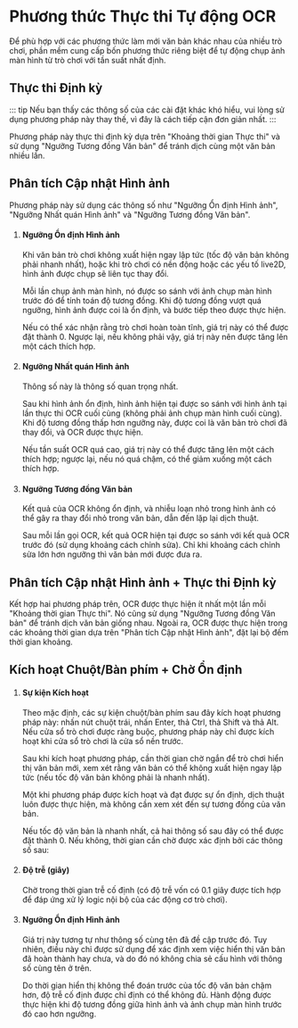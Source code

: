 # Phương thức Thực thi Tự động OCR

Để phù hợp với các phương thức làm mới văn bản khác nhau của nhiều trò chơi, phần mềm cung cấp bốn phương thức riêng biệt để tự động chụp ảnh màn hình từ trò chơi với tần suất nhất định.


## Thực thi Định kỳ

::: tip
Nếu bạn thấy các thông số của các cài đặt khác khó hiểu, vui lòng sử dụng phương pháp này thay thế, vì đây là cách tiếp cận đơn giản nhất.
:::

Phương pháp này thực thi định kỳ dựa trên "Khoảng thời gian Thực thi" và sử dụng "Ngưỡng Tương đồng Văn bản" để tránh dịch cùng một văn bản nhiều lần.


## Phân tích Cập nhật Hình ảnh

Phương pháp này sử dụng các thông số như "Ngưỡng Ổn định Hình ảnh", "Ngưỡng Nhất quán Hình ảnh" và "Ngưỡng Tương đồng Văn bản".

1. #### Ngưỡng Ổn định Hình ảnh

    Khi văn bản trò chơi không xuất hiện ngay lập tức (tốc độ văn bản không phải nhanh nhất), hoặc khi trò chơi có nền động hoặc các yếu tố live2D, hình ảnh được chụp sẽ liên tục thay đổi.

    Mỗi lần chụp ảnh màn hình, nó được so sánh với ảnh chụp màn hình trước đó để tính toán độ tương đồng. Khi độ tương đồng vượt quá ngưỡng, hình ảnh được coi là ổn định, và bước tiếp theo được thực hiện.

    Nếu có thể xác nhận rằng trò chơi hoàn toàn tĩnh, giá trị này có thể được đặt thành 0. Ngược lại, nếu không phải vậy, giá trị này nên được tăng lên một cách thích hợp.

1. #### Ngưỡng Nhất quán Hình ảnh

    Thông số này là thông số quan trọng nhất.

    Sau khi hình ảnh ổn định, hình ảnh hiện tại được so sánh với hình ảnh tại lần thực thi OCR cuối cùng (không phải ảnh chụp màn hình cuối cùng). Khi độ tương đồng thấp hơn ngưỡng này, được coi là văn bản trò chơi đã thay đổi, và OCR được thực hiện.

    Nếu tần suất OCR quá cao, giá trị này có thể được tăng lên một cách thích hợp; ngược lại, nếu nó quá chậm, có thể giảm xuống một cách thích hợp.

1. #### Ngưỡng Tương đồng Văn bản

    Kết quả của OCR không ổn định, và nhiễu loạn nhỏ trong hình ảnh có thể gây ra thay đổi nhỏ trong văn bản, dẫn đến lặp lại dịch thuật.

    Sau mỗi lần gọi OCR, kết quả OCR hiện tại được so sánh với kết quả OCR trước đó (sử dụng khoảng cách chỉnh sửa). Chỉ khi khoảng cách chỉnh sửa lớn hơn ngưỡng thì văn bản mới được đưa ra.


## Phân tích Cập nhật Hình ảnh + Thực thi Định kỳ

Kết hợp hai phương pháp trên, OCR được thực hiện ít nhất một lần mỗi "Khoảng thời gian Thực thi". Nó cũng sử dụng "Ngưỡng Tương đồng Văn bản" để tránh dịch văn bản giống nhau. Ngoài ra, OCR được thực hiện trong các khoảng thời gian dựa trên "Phân tích Cập nhật Hình ảnh", đặt lại bộ đếm thời gian khoảng.


## Kích hoạt Chuột/Bàn phím + Chờ Ổn định

1. #### Sự kiện Kích hoạt

    Theo mặc định, các sự kiện chuột/bàn phím sau đây kích hoạt phương pháp này: nhấn nút chuột trái, nhấn Enter, thả Ctrl, thả Shift và thả Alt. Nếu cửa sổ trò chơi được ràng buộc, phương pháp này chỉ được kích hoạt khi cửa sổ trò chơi là cửa sổ nền trước.

    Sau khi kích hoạt phương pháp, cần thời gian chờ ngắn để trò chơi hiển thị văn bản mới, xem xét rằng văn bản có thể không xuất hiện ngay lập tức (nếu tốc độ văn bản không phải là nhanh nhất).

    Một khi phương pháp được kích hoạt và đạt được sự ổn định, dịch thuật luôn được thực hiện, mà không cần xem xét đến sự tương đồng của văn bản.

    Nếu tốc độ văn bản là nhanh nhất, cả hai thông số sau đây có thể được đặt thành 0. Nếu không, thời gian cần chờ được xác định bởi các thông số sau:

1. #### Độ trễ (giây)

    Chờ trong thời gian trễ cố định (có độ trễ vốn có 0.1 giây được tích hợp để đáp ứng xử lý logic nội bộ của các động cơ trò chơi).

1. #### Ngưỡng Ổn định Hình ảnh

    Giá trị này tương tự như thông số cùng tên đã đề cập trước đó. Tuy nhiên, điều này chỉ được sử dụng để xác định xem việc hiển thị văn bản đã hoàn thành hay chưa, và do đó nó không chia sẻ cấu hình với thông số cùng tên ở trên.

    Do thời gian hiển thị không thể đoán trước của tốc độ văn bản chậm hơn, độ trễ cố định được chỉ định có thể không đủ. Hành động được thực hiện khi độ tương đồng giữa hình ảnh và ảnh chụp màn hình trước đó cao hơn ngưỡng.
